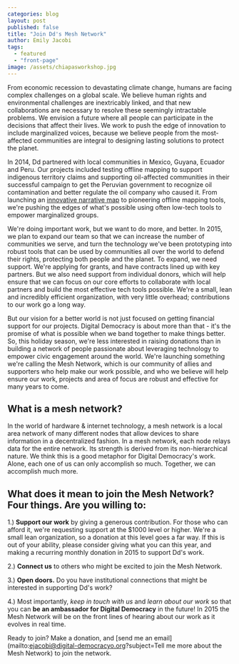 ```yaml
---
categories: blog
layout: post
published: false
title: "Join Dd's Mesh Network"
author: Emily Jacobi
tags: 
  - featured
  - "front-page"
image: /assets/chiapasworkshop.jpg
---
```



From economic recession to devastating climate change, humans are facing complex challenges on a global scale. We  believe human rights and environmental challenges are inextricably linked, and that new collaborations are necessary to resolve these seemingly intractable problems. We envision a future where all people can participate in the decisions that affect their lives. We work to push the edge of innovation to include marginalized voices, because we believe people from the most-affected communities are integral to designing lasting solutions to protect the planet.

In 2014, Dd partnered with local communities in Mexico, Guyana, Ecuador and Peru. Our projects included testing offline mapping to support indigenous territory claims and supporting oil-affected communities in their successful campaign to get the Peruvian government to recognize oil contamination and better regulate the oil company who caused it. From launching an [innovative narrative map](http://www.digital-democracy.org/blog/using-maps-to-tell-the-story-of-clearwater-s-work-in-ecuador/) to pioneering offline mapping tools, we're pushing the edges of what's possible using often low-tech tools to empower marginalized groups.

We're doing important work, but we want to do more, and better. In 2015, we plan to expand our team so that we can increase the number of communities we serve, and turn the technology we've been prototyping into robust tools that can be used by communities all over the world to defend their rights, protecting both people and the planet. To expand, we need support. We're applying for grants, and have contracts lined up with key partners. But we also need support from individual donors, which will help ensure that we can focus on our core efforts to collaborate with local partners and build the most effective tech tools possible. We're a small, lean and incredibly efficient organization, with very little overhead; contributions to our work go a long way.

But our vision for a better world is not just focused on getting financial support for our projects. Digital Democracy is about more than that - it's the promise of what is possible when we band together to make things better. So, this holiday season, we're less interested in raising donations than in building a network of people passionate about leveraging technology to empower civic engagement around the world. We're launching something we're calling the Mesh Network, which is our community of allies and supporters who help make our work possible, and who we believe will help ensure our work, projects and area of focus are robust and effective for many years to come. 

## What is a mesh network?
In the world of hardware & internet technology, a mesh network is a local area network of many different nodes that allow devices to share information in a decentralized fashion. In a mesh network, each node relays data for the entire network. Its strength is derived from its non-hierarchical nature. We think this is a good metaphor for Digital Democracy's work. Alone, each one of us can only accomplish so much. Together, we can accomplish much more.  

## What does it mean to join the Mesh Network? Four things. Are you willing to:

1.) **Support our work** by giving a generous contribution. For those who can afford it, we're requesting support at the $1000 level or higher. We're a small lean organization, so a donation at this level goes a far way. If this is out of your ability, please consider giving what you can this year, and making a recurring monthly donation in 2015 to support Dd's work.

2.) **Connect us** to others who might be excited to join the Mesh Network.

3.) **Open doors.** Do you have institutional connections that might be interested in supporting Dd's work? 

4.) Most importantly, _keep in touch with us_ and _learn about our work_ so that you can **be an ambassador for Digital Democracy** in the future! In 2015 the Mesh Network will be on the front lines of hearing about our work as it evolves in real time.

Ready to join? Make a donation, and [send me an email](mailto:ejacobi@digital-democracyo.org?subject=Tell me more about the Mesh Network) to join the network. 